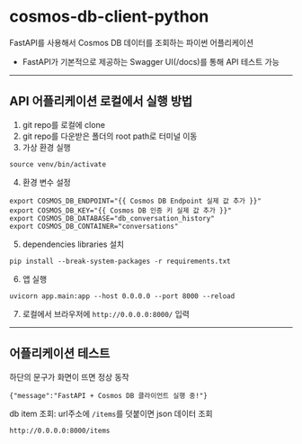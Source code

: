 # cosmos-db-client-python

FastAPI를 사용해서 Cosmos DB 데이터를 조회하는 파이썬 어플리케이션
- FastAPI가 기본적으로 제공하는 Swagger UI(/docs)를 통해 API 테스트 가능 
------
## API 어플리케이션 로컬에서 실행 방법
1. git repo를 로컬에 clone
2. git repo를 다운받은 폴더의 root path로 터미널 이동
3. 가상 환경 실행
```
source venv/bin/activate
```

4. 환경 변수 설정
```
export COSMOS_DB_ENDPOINT="{{ Cosmos DB Endpoint 실제 값 추가 }}"
export COSMOS_DB_KEY="{{ Cosmos DB 인증 키 실제 값 추가 }}"
export COSMOS_DB_DATABASE="db_conversation_history"
export COSMOS_DB_CONTAINER="conversations"
```
5. dependencies libraries 설치
```
pip install --break-system-packages -r requirements.txt                              
```
6. 앱 실행
```
uvicorn app.main:app --host 0.0.0.0 --port 8000 --reload                             
```
7. 로컬에서 브라우저에 `http://0.0.0.0:8000/` 입력


------
## 어플리케이션 테스트
하단의 문구가 화면이 뜨면 정상 동작
```
{"message":"FastAPI + Cosmos DB 클라이언트 실행 중!"}
```

db item 조회: url주소에 `/items`를 덧붙이면 json 데이터 조회
```
http://0.0.0.0:8000/items
```